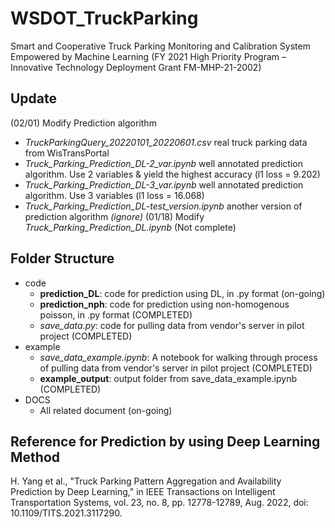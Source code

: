 # WSDOT_TruckParking
Smart and Cooperative Truck Parking Monitoring and Calibration System Empowered by Machine Learning 
(FY 2021 High Priority Program – Innovative Technology Deployment Grant FM-MHP-21-2002)

## Update
(02/01) Modify Prediction algorithm
* *TruckParkingQuery_20220101_20220601.csv* real truck parking data from WisTransPortal
* *Truck_Parking_Prediction_DL-2_var.ipynb* well annotated prediction algorithm. Use 2 variables & yield the highest accuracy (l1 loss = 9.202)
* *Truck_Parking_Prediction_DL-3_var.ipynb* well annotated prediction algorithm. Use 3 variables (l1 loss = 16.068)
* *Truck_Parking_Prediction_DL-test_version.ipynb* another version of prediction algorithm *(ignore)*
(01/18) Modify *Truck_Parking_Prediction_DL.ipynb* (Not complete)

## Folder Structure
* code
  * **prediction_DL**: code for prediction using DL, in .py format (on-going)
  * **prediction_nph**: code for prediction using non-homogenous poisson, in .py format (COMPLETED)
  * *save_data.py*: code for pulling data from vendor's server in pilot project (COMPLETED)
* example
  * *save_data_example.ipynb*: A notebook for walking through process of pulling data from vendor's server in pilot project (COMPLETED)
  * **example_output**: output folder from save_data_example.ipynb (COMPLETED)
* DOCS
  * All related document (on-going)

## Reference for Prediction by using Deep Learning Method
H. Yang et al., "Truck Parking Pattern Aggregation and Availability Prediction by Deep Learning," in IEEE Transactions on Intelligent Transportation Systems, vol. 23, no. 8, pp. 12778-12789, Aug. 2022, doi: 10.1109/TITS.2021.3117290.
